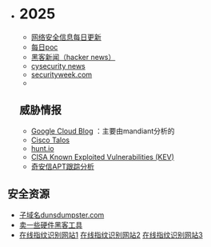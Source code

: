- # 2025

  - [网络安全信息每日更新](https://github.com/tanjiti/sec_profile)
  - [每日poc](http://poceveryday.mywire.org:8000/today/)
  - [黑客新闻（hacker news）](https://thehackernews.com/)
  - [cysecurity news](https://www.cysecurity.news/)
  - [securityweek.com](https://www.securityweek.com/)
  - 


  ## 威胁情报
  - [Google Cloud Blog](https://cloud.google.com/blog/topics/threat-intelligence) ：主要由mandiant分析的
  - [Cisco Talos](https://blog.talosintelligence.com/)
  - [hunt.io](https://hunt.io/blog)
  - [CISA Known Exploited Vulnerabilities (KEV)](https://www.cisa.gov/known-exploited-vulnerabilities-catalog)
  - [奇安信APT跟踪分析](https://ti.qianxin.com/apt)

## 安全资源
- [子域名dunsdumpster.com](https://dnsdumpster.com/)
- [卖一些硬件黑客工具](https://shop.hak5.org/)
- [在线指纹识别网站1](https://www.wappalyzer.com/)   [在线指纹识别网站2](https://www.whatweb.net/)   [在线指纹识别网站3](https://www.whatweb.net/)
